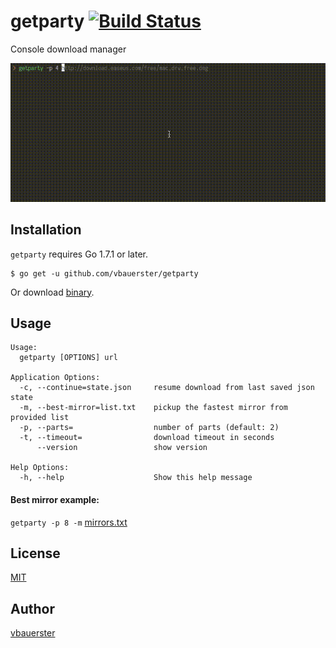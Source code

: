 # getparty [![Build Status](https://travis-ci.org/vbauerster/getparty.svg?branch=master)](https://travis-ci.org/vbauerster/getparty)

Console download manager

![showcase](showcase.gif)

## Installation
`getparty` requires Go 1.7.1 or later.
```
$ go get -u github.com/vbauerster/getparty
```
Or download [binary](https://github.com/vbauerster/getparty/releases/latest).

## Usage

```
Usage:
  getparty [OPTIONS] url

Application Options:
  -c, --continue=state.json     resume download from last saved json state
  -m, --best-mirror=list.txt    pickup the fastest mirror from provided list
  -p, --parts=                  number of parts (default: 2)
  -t, --timeout=                download timeout in seconds
      --version                 show version

Help Options:
  -h, --help                    Show this help message
```

#### Best mirror example:

`getparty -p 8 -m` [mirrors.txt](https://github.com/vbauerster/getparty/blob/master/mirrors.txt)

## License

[MIT](https://github.com/vbauerster/getparty/blob/master/LICENSE)

## Author

[vbauerster](https://github.com/vbauerster)

